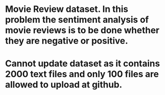 # Movie Review dataset. In this problem the sentiment analysis of movie reviews is to be done whether they are negative or positive.
# Cannot update dataset as it contains 2000 text files and only 100 files are allowed to upload at github.
